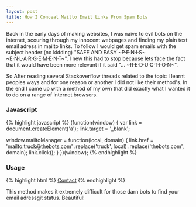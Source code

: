 ```yaml
---
layout: post
title: How I Conceal Mailto Email Links From Spam Bots
---
```


Back in the early days of making websites, I was naive to evil bots on the internet, scouring through my innocent webpages and finding my plain text email adress in mailto links. To follow I would get spam emails with the subject header (no kidding) "SAFE AND EASY ~P·E·N·I·S~ ~E·N·L·A·R·G·E·M·E·N·T~". I new this had to stop because lets face the fact that it would have been more relevant if it said  "... ~R·E·D·U·C·T·I·O·N~".

So After reading several Stackoverflow threads related to the topic I learnt peoples ways and for one reason or another I did not like their method's. In the end I came up with a method of my own that did exactly what I wanted it to do on a range of internet browsers.

### Javascript ###
{% highlight javascript %}
(function(window) {
  var link = document.createElement('a');
  link.target = '_blank';

  window.mailtoManager = function(local, domain) {
    link.href = 'mailto:truck@thebots.com'
      .replace('truck', local)
      .replace('thebots.com', domain);
    link.click();
  }
})(window);
{% endhighlight %}

### Usage ###
{% highlight html %}
<a href="javascript:mailtoManager('example', 'example.com')">Contact</a>
{% endhighlight %}

This method makes it extremely difficult for those darn bots to find your email adressgit status. Beautiful!
